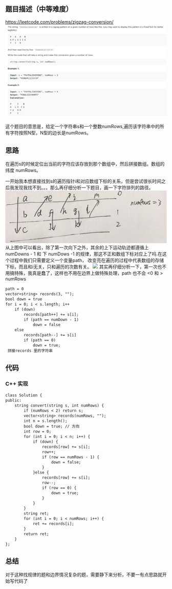 ## 题目描述（中等难度）
https://leetcode.com/problems/zigzag-conversion/
![](/assets/006-1.jpg)

这个题目的意思是，给定一个字符串s和一个整数numRows,遍历该字符串中的所有字符按照N型，N型的边长是numRows。

## 思路

在遍历s的时候定位出当前的字符应该存放到那个数组中，然后拼接数组。数组的纬度 numRows。

一开始我本想直接找到s的遍历指针i和对应数组下标的关系，但是尝试很长时间之后我发现我找不到。。。那么再仔细分析一下题目，画一下字符排列的路径。
![](/assets/006-2.jpg)
从上图中可以看出，除了第一次向下之外，其余的上下运动轨迹都遵循上 numDowns - 1 和 下 numDows -1 的规律，那这不正和数组下标对应上了吗.在这个过程中我们只需要定义一个变量path，
改变亮在遍历的过程中代表数组的存储下标，而且和i无关，只和遍历的次数有关。
![](/assets/006-3.jpg)
其实再仔细分析一下，第一次也不用搞特殊，我真是蠢了，这样也不用在边界上做特殊处理，path 也不会 <0 和 > numRows

```
path = 0
vector<string> records(3, "");
bool down = true
for i = 0; i < s.length; i++ 
    if (down)
        records[path++] += s[i];
        if (path == numDown - 1)
            down = false
    else
        records[path--] += s[i]
        if (path == 0)
            down = true;
 拼接records 里的字符串
```

## 代码
### C++ 实现

```
class Solution {
public:
    string convert(string s, int numRows) {
        if (numRows < 2) return s;
        vector<string> records(numRows, "");
        int n = s.length();
        bool down = true; // 方向
        int row = 0;
        for (int i = 0; i < n; i++) {
            if (down) {
                records[row] += s[i];
                row++;
                if (row == numRows - 1) {
                    down = false;
                }
            }else {
                records[row] += s[i];
                row--;
                if (row == 0) {
                    down = true;
                }
            }
        }
        string ret;
        for (int i = 0; i < numRows; i++) {
            ret += records[i];
        }
        return ret;
    }
};
```

## 总结
对于这种找规律的题和边界情况复杂的题，需要静下来分析，不要一有点思路就开始写代码了